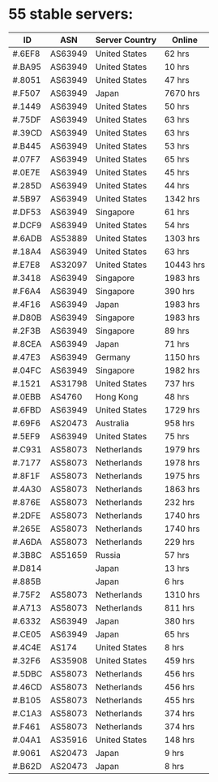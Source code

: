 # 55 stable servers:

| ID | ASN | Server Country | Online |
| ------ | ------ | ------ | ------ |
| #.6EF8 | AS63949 | United States | 62 hrs |
| #.BA95 | AS63949 | United States | 10 hrs |
| #.8051 | AS63949 | United States | 47 hrs |
| #.F507 | AS63949 | Japan | 7670 hrs |
| #.1449 | AS63949 | United States | 50 hrs |
| #.75DF | AS63949 | United States | 63 hrs |
| #.39CD | AS63949 | United States | 63 hrs |
| #.B445 | AS63949 | United States | 53 hrs |
| #.07F7 | AS63949 | United States | 65 hrs |
| #.0E7E | AS63949 | United States | 45 hrs |
| #.285D | AS63949 | United States | 44 hrs |
| #.5B97 | AS63949 | United States | 1342 hrs |
| #.DF53 | AS63949 | Singapore | 61 hrs |
| #.DCF9 | AS63949 | United States | 54 hrs |
| #.6ADB | AS53889 | United States | 1303 hrs |
| #.18A4 | AS63949 | United States | 63 hrs |
| #.E7E8 | AS32097 | United States | 10443 hrs |
| #.3418 | AS63949 | Singapore | 1983 hrs |
| #.F6A4 | AS63949 | Singapore | 390 hrs |
| #.4F16 | AS63949 | Japan | 1983 hrs |
| #.D80B | AS63949 | Singapore | 1983 hrs |
| #.2F3B | AS63949 | Singapore | 89 hrs |
| #.8CEA | AS63949 | Japan | 71 hrs |
| #.47E3 | AS63949 | Germany | 1150 hrs |
| #.04FC | AS63949 | Singapore | 1982 hrs |
| #.1521 | AS31798 | United States | 737 hrs |
| #.0EBB | AS4760 | Hong Kong | 48 hrs |
| #.6FBD | AS63949 | United States | 1729 hrs |
| #.69F6 | AS20473 | Australia | 958 hrs |
| #.5EF9 | AS63949 | United States | 75 hrs |
| #.C931 | AS58073 | Netherlands | 1979 hrs |
| #.7177 | AS58073 | Netherlands | 1978 hrs |
| #.8F1F | AS58073 | Netherlands | 1975 hrs |
| #.4A30 | AS58073 | Netherlands | 1863 hrs |
| #.876E | AS58073 | Netherlands | 232 hrs |
| #.2DFE | AS58073 | Netherlands | 1740 hrs |
| #.265E | AS58073 | Netherlands | 1740 hrs |
| #.A6DA | AS58073 | Netherlands | 229 hrs |
| #.3B8C | AS51659 | Russia | 57 hrs |
| #.D814 |  | Japan | 13 hrs |
| #.885B |  | Japan | 6 hrs |
| #.75F2 | AS58073 | Netherlands | 1310 hrs |
| #.A713 | AS58073 | Netherlands | 811 hrs |
| #.6332 | AS63949 | Japan | 380 hrs |
| #.CE05 | AS63949 | Japan | 65 hrs |
| #.4C4E | AS174 | United States | 8 hrs |
| #.32F6 | AS35908 | United States | 459 hrs |
| #.5DBC | AS58073 | Netherlands | 456 hrs |
| #.46CD | AS58073 | Netherlands | 456 hrs |
| #.B105 | AS58073 | Netherlands | 455 hrs |
| #.C1A3 | AS58073 | Netherlands | 374 hrs |
| #.F461 | AS58073 | Netherlands | 374 hrs |
| #.04A1 | AS35916 | United States | 148 hrs |
| #.9061 | AS20473 | Japan | 9 hrs |
| #.B62D | AS20473 | Japan | 8 hrs |

